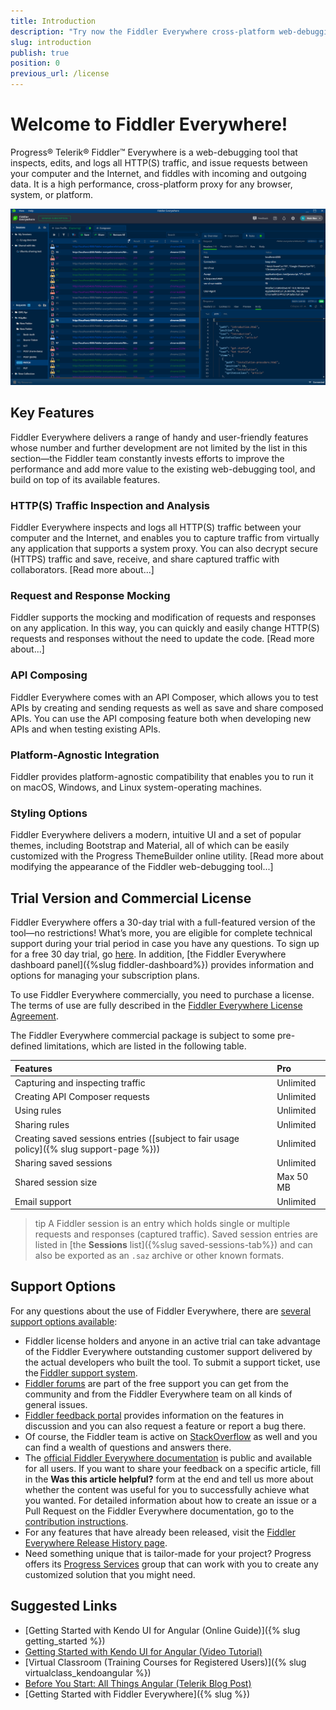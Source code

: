 ```yaml
---
title: Introduction
description: "Try now the Fiddler Everywhere cross-platform web-debugging proxy and use it for any browser, system or platform to ensure high performance of your processes."
slug: introduction
publish: true
position: 0
previous_url: /license
---
```


# Welcome to Fiddler Everywhere!

Progress® Telerik® Fiddler™ Everywhere is a web-debugging tool that inspects, edits, and logs all HTTP(S) traffic, and issue requests between your computer and the Internet, and fiddles with incoming and outgoing data. It is a high performance, cross-platform proxy for any browser, system, or platform.

![Fiddler Everywhere main screen](./images/menu/fiddler-main-screen.png)

## Key Features

Fiddler Everywhere delivers a range of handy and user-friendly features whose number and further development are not limited by the list in this section&mdash;the Fiddler team constantly invests efforts to improve the performance and add more value to the existing web-debugging tool, and build on top of its available features.

### HTTP(S) Traffic Inspection and Analysis

Fiddler Everywhere inspects and logs all HTTP(S) traffic between your computer and the Internet, and enables you to capture traffic from virtually any application that supports a system proxy. You can also decrypt secure (HTTPS) traffic and save, receive, and share captured traffic with collaborators. [Read more about...]

### Request and Response Mocking

Fiddler supports the mocking and modification of requests and responses on any application. In this way, you can quickly and easily change HTTP(S) requests and responses without the need to update the code. [Read more about...]

### API Composing

Fiddler Everywhere comes with an API Composer, which allows you to test APIs by creating and sending requests as well as save and share composed APIs. You can use the API composing feature both when developing new APIs and when testing existing APIs.

### Platform-Agnostic Integration

Fiddler provides platform-agnostic compatibility that enables you to run it on macOS, Windows, and Linux system-operating machines.

### Styling Options

Fiddler Everywhere delivers a modern, intuitive UI and a set of popular themes, including Bootstrap and Material, all of which can be easily customized with the Progress ThemeBuilder online utility. [Read more about modifying the appearance of the Fiddler web-debugging tool...]

## Trial Version and Commercial License

Fiddler Everywhere offers a 30-day trial with a full-featured version of the tool&mdash;no restrictions! What’s more, you are eligible for complete technical support during your trial period in case you have any questions. To sign up for a free 30 day trial, go [here](https://www.telerik.com/download/fiddler-everywhere). In addition, [the Fiddler Everywhere dashboard panel]({%slug fiddler-dashboard%}) provides information and options for managing your subscription plans.

To use Fiddler Everywhere commercially, you need to purchase a license. The terms of use are fully described in the [Fiddler Everywhere License Agreement](https://www.telerik.com/purchase/license-agreement/fiddler-everywhere).

The Fiddler Everywhere commercial package is subject to some pre-defined limitations, which are listed in the following table.  

|Features |Pro
|:---     |:---
| Capturing and inspecting traffic  |Unlimited
| Creating API Composer requests    |Unlimited
| Using rules                       |Unlimited
| Sharing  rules                    |Unlimited
| Creating saved sessions entries ([subject to fair usage policy]({% slug support-page %})) |Unlimited
| Sharing saved sessions            |Unlimited
| Shared session size               |Max 50 MB
| Email support                     |Unlimited

>tip A Fiddler session is an entry which holds single or multiple requests and responses (captured traffic). Saved session entries are listed in [the **Sessions** list]({%slug saved-sessions-tab%}) and can also be exported as an `.saz` archive or other known formats.

## Support Options

For any questions about the use of Fiddler Everywhere, there are [several support options available](https://www.telerik.com/support/kendo-ui-for-angular):

* Fiddler license holders and anyone in an active trial can take advantage of the Fiddler Everywhere outstanding customer support delivered by the actual developers who built the tool. To submit a support ticket, use the [Fiddler support system](https://www.telerik.com/account/support-tickets).
* [Fiddler forums](https://www.telerik.com/forums/fiddler) are part of the free support you can get from the community and from the Fiddler Everywhere team on all kinds of general issues.
* [Fiddler feedback portal](https://feedback.telerik.com/fiddler-everywhere) provides information on the features in discussion and you can also request a feature or report a bug there.
* Of course, the Fiddler team is active on [StackOverflow](https://stackoverflow.com/questions/tagged/fiddler) as well and you can find a wealth of questions and answers there.
* The [official Fiddler Everywhere documentation](https://docs.telerik.com/fiddler-everywhere/introduction?_ga=2.206480400.2086505781.1591948423-772467175.1590489532) is public and available for all users. If you want to share your feedback on a specific article, fill in the **Was this article helpful?** form at the end and tell us more about whether the content was useful for you to successfully achieve what you wanted. For detailed information about how to create an issue or a Pull Request on the Fiddler Everywhere documentation, go to the [contribution instructions](https://github.com/telerik/fiddler-everywhere-docs#contributing).
* For any features that have already been released, visit the [Fiddler Everywhere Release History page](https://www.telerik.com/support/whats-new/fiddler-everywhere/release-history).
* Need something unique that is tailor-made for your project? Progress offers its [Progress Services](https://www.progress.com/services) group that can work with you to create any customized solution that you might need.

## Suggested Links

* [Getting Started with Kendo UI for Angular (Online Guide)]({% slug getting_started %})
* [Getting Started with Kendo UI for Angular (Video Tutorial)](https://www.telerik.com/campaigns/kendo-ui/using-kendo-ui-with-angular-video-tutorial)
* [Virtual Classroom (Training Courses for Registered Users)]({% slug virtualclass_kendoangular %})
* [Before You Start: All Things Angular (Telerik Blog Post)](https://www.telerik.com/blogs/all-things-angular)
* [Getting Started with Fiddler Everywhere]({% slug  %})

